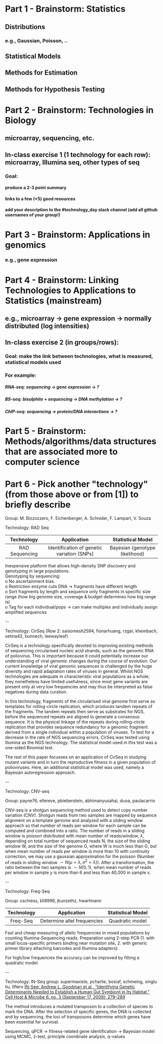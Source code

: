 
# Part 1 - Brainstorm: Statistics

## Distributions
### e.g., Gaussian, Poisson, ..

## Statistical Models
## Methods for Estimation
## Methods for Hypothesis Testing

# Part 2 - Brainstorm: Technologies in Biology

## microarray, sequencing, etc.

## In-class exercise 1 (1 technology for each row): microarray, Illumina seq, other types of seq

### Goal: 
#### produce a 2-3 point summary
#### links to a few (<5) good resources
#### add your description to the #technology_day slack channel (add all github usernames of your group!)

# Part 3 - Brainstorm: Applications in genomics 

### e.g., gene expression

# Part 4 - Brainstorm: Linking Technologies to Applications to Statistics (mainstream)

## e.g., microarray -> gene expression -> normally distributed (log intensities)

## In-class exercise 2 (in groups/rows): 
### Goal: make the link between technologies, what is measured, statistical models used
### For example:
##### RNA-seq: sequencing -> gene expression -> ?
##### BS-seq: bisulphite + sequencing -> DNA methylation -> ?
##### ChIP-seq: sequencing -> protein/DNA interactions -> ?


# Part 5 - Brainstorm: Methods/algorithms/data structures that are associated more to computer science

# Part 6 - Pick another "technology" (from those above or from [1]) to briefly describe

Group: M. Bizzozzero, F. Eichenberger, A. Schnider, F. Lampart, V. Souza

Technology: RAD Seq

|Technology     |  Application		                             | Statistical Model                |
|:-------------:|:--------------------------------------------:|:--------------------------------:|
|RAD Sequencing	|  Identification of genetic variation (SNPs)	 | Bayesian (genotype likelihood)   |

Inexpensive platform that allows high-density SNP discovery and genotyping in large populations.   
Genotyping by sequencing:  
o	No ascertainment bias.   
o	Restriction enzyme cuts DNA -> fragments have different length  
o	Sort fragments by length and sequence only fragments in specific size range (how big genome size, coverage & budget determines how big range is)   
o Tag for each individual/pops -> can make multiplex and individually assign amplified sequences   

--

Technology: CirSeq (Row 2: saisomesh2594, fionarhuang, rzgar, khembach, setina42, bunnech, leewayleaf)

CirSeq is a technology specifically devoted to improving existing methods of sequencing circularised nucleic acid strands, such as the genomic RNA of poliovirus. This is important because it could potentially increase our understanding of viral genomic changes during the course of evolution. Our current knowledge of viral genomic sequences is challenged by the huge diversity and rapid adaptation rates of viruses in general. Whilst NGS technologies are adequate in characteristic viral populations as a whole, they nonetheless have limited usefulness, since most gene variants are present only at very low frequencies and may thus be interpreted as false negatives during data curation.

In this technology, fragments of the circularised viral genome first serve as templates for rolling-circle replication, which produces tandem repeats of the fragments. The tandem repeats then serve as substrates for NGS, before the sequenced repeats are aligned to generate a consensus sequence. It is the physical linkage of the repeats during rolling-circle replication that provides sequence redundancy for a genomic fragment derived from a single individual within a population of viruses. To test for a decrease in the rate of NGS sequencing errors, CirSeq was tested using Illumina as the NGS technology. The statistical model used in this test was a one-sided Binomial test.

The rest of this paper focusses on an application of CirSeq in studying mutant variants and in turn the reproductive fitness in a given population of polioviruses. Here, an additional statistical model was used, namely a Bayesian autoregression approach.

--

Technology: CNV-seq

Group: payne76, ellereve, pbieberstein, abhimanyusahai, duoa, paulacarrio

CNV-seq is a shotgun sequencing method used to detect copy number variation (CNV). Shotgun reads from two samples are mapped by sequence alignment on a template genome and analyzed with a sliding window approach so that number of reads per window for each sample can be computed and combined into a ratio. The number of reads in a sliding window is poisson distributed with mean number of reads/window, $\lambda$, depending on total number of sequenced reads N, the size of the sliding window W, and the size of the genome G, where W is much less than G, but when mean number of reads per window is more than 10 with continuity correction, we may use a gaussian approximation for the poisson (Number of reads in sliding window $\sim N(\mu=\lambda, \sigma^{2}=\lambda))$. After a transformation, the ratio between the two samples is $\sim N(0,1)$, when mean number of reads per window in sample y is more than 6 and less than 40,000 in sample x.

--

Technology: Freq-Seq

Group: cschiess, kli8996, jkunzethz, hwartmann 

|Technology     |  Application		                             | Statistical Model                |
|:-------------:|:--------------------------------------------:|:--------------------------------:|
|Freq-Seq     	|  Determine allel frequencies	               | Quadratic model                  |

Fast and cheap measuring of allelic frequencies in mixed populations by counting Illumina-Sequencing reads. Preparation using 2-step PCR (1. with small locus-specific primers binding near mutation site, 2. with generic primer library attaching barcodes and Illumina adapters).

For high/low frequencies the accuracy can be improved by fitting a quadratic model.

--

Technology: IN-Seq
group: supermaxiste, pcharlie, bosiaf, schmeing, xinglu liu, lifters
[IN-Seq: Andrew L. Goodman et al., “Identifying Genetic Determinants Needed to Establish a Human Gut Symbiont in Its Habitat,” Cell Host & Microbe 6, no. 3 (September 17, 2009): 279–289](http://www.sciencedirect.com/science/article/pii/S1931312809002819)

The method introduces a mutated transposon to a collection of species to mark the DNA. After the selection of specific genes, the DNA is collected and by sequencing, the loci of transposons determine which genes have been essential for survival.

Sequencing, qPCR -> fitness-related gene identification -> Bayesian model using MCMC, z-test, principle coordinate analysis, q-values
